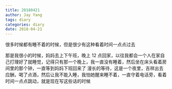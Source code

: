 ```yaml
---
title: 20180421
author: Jay Yang
tags: diary
categories: diary
date: 2018-04-21
---
```


很多时候都有睡不着的时候，但是很少有这种看着时间一点点过去

那是我很小的时候，妈妈去上下午班，晚上 12 点回家，以往我都会一个人在家自己打理好了就睡觉，记得只有那一个晚上，我一直没有睡着，然后坐在床头看着房间里的那个钟，一直等到妈妈下班回来了
漫长的等待，这是一个夜里，吉祥出去应酬，喝了点酒，然后让我不能入睡，我怕她醒来睡不着，一直守着电话旁，看着时间一点点跳动，就是现在写这些话的时候
